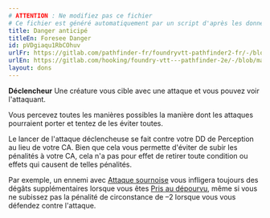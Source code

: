 ```yaml
---
# ATTENTION : Ne modifiez pas ce fichier
# Ce fichier est généré automatiquement par un script d'après les données du module Foundry VTT officiel et de sa traduction
title: Danger anticipé
titleEn: Foresee Danger
id: pVDgiaqu1RbCOhuv
urlFr: https://gitlab.com/pathfinder-fr/foundryvtt-pathfinder2-fr/-/blob/master/data/feats/pVDgiaqu1RbCOhuv.htm
urlEn: https://gitlab.com/hooking/foundry-vtt---pathfinder-2e/-/blob/master/packs/data/feats.db/foresee-danger.json
layout: dons
---
```

**Déclencheur** Une créature vous cible avec une attaque et vous pouvez voir l'attaquant.

Vous percevez toutes les manières possibles la manière dont les attaques pourraient porter et tentez de les éviter toutes.

Le lancer de l'attaque déclencheuse se fait contre votre DD de Perception au lieu de votre CA. Bien que cela vous permette d'éviter de subir les pénalités à votre CA, cela n'a pas pour effet de retirer toute condition ou effets qui causent de telles pénalités.

Par exemple, un ennemi avec [Attaque sournoise](../capacité-classe/attaque-sournoise.md) vous infligera toujours des dégâts supplémentaires lorsque vous êtes [Pris au dépourvu](../conditions/pris-au-dépourvu.md), même si vous ne subissez pas la pénalité de circonstance de –2 lorsque vous vous défendez contre l'attaque.
